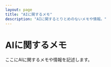 ```yaml
---
layout: page
title: "AIに関するメモ"
description: "AIに関するとりとめのないメモや情報。"
---
```


# AIに関するメモ

ここにAIに関するメモや情報を記述します。
